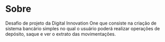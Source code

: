 # Sobre

Desafio de projeto da Digital Innovation One que consiste na criação de sistema bancário simples no qual o usuário poderá realizar operações de depósito, saque e ver o extrato das movimentações.
